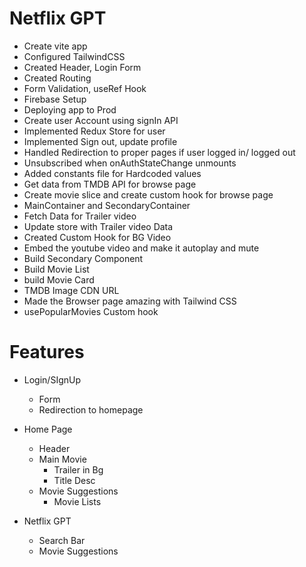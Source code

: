 # Netflix GPT
 - Create vite app
 - Configured TailwindCSS
 - Created Header, Login Form
 - Created Routing
 - Form Validation, useRef Hook
 - Firebase Setup
 - Deploying app to Prod
 - Create user Account using signIn API
 - Implemented Redux Store for user
 - Implemented Sign out, update profile
 - Handled Redirection to proper pages if user logged in/ logged out
 - Unsubscribed when onAuthStateChange unmounts
 - Added constants file for Hardcoded values
 - Get data from TMDB API for browse page
 - Create movie slice and create custom hook for browse page
 - MainContainer and SecondaryContainer
 - Fetch Data for Trailer video
 - Update store with Trailer video Data
 - Created Custom Hook for BG Video
 - Embed the youtube video and make it autoplay and mute
 - Build Secondary Component
 - Build Movie List
 - build Movie Card
 - TMDB Image CDN URL
 - Made the Browser page amazing with Tailwind CSS
 - usePopularMovies Custom hook


# Features
  - Login/SIgnUp
    - Form
    - Redirection to homepage
  - Home Page
    - Header
    - Main Movie
      - Trailer in Bg
      - Title Desc
    - Movie Suggestions
      - Movie Lists
    
  - Netflix GPT
    - Search Bar
    - Movie Suggestions
